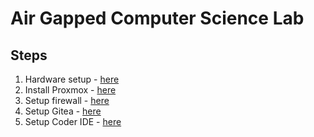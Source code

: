 # Air Gapped Computer Science Lab

## Steps

1. Hardware setup - [here](#hardware)
2. Install Proxmox - [here](#proxmox)
3. Setup firewall - [here](#firewall)
4. Setup Gitea - [here](#gitea)
5. Setup Coder IDE - [here](#coder)
